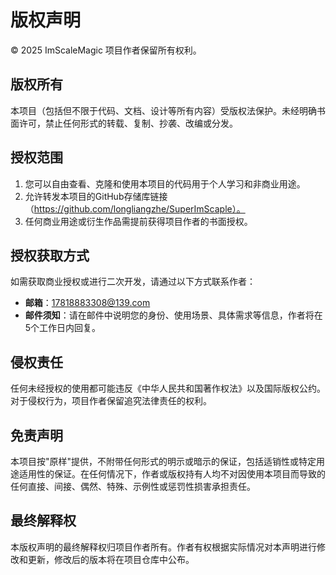 # 版权声明

© 2025 ImScaleMagic 项目作者保留所有权利。

## 版权所有
本项目（包括但不限于代码、文档、设计等所有内容）受版权法保护。未经明确书面许可，禁止任何形式的转载、复制、抄袭、改编或分发。

## 授权范围
1. 您可以自由查看、克隆和使用本项目的代码用于个人学习和非商业用途。
2. 允许转发本项目的GitHub存储库链接（https://github.com/longliangzhe/SuperImScaple）。
3. 任何商业用途或衍生作品需提前获得项目作者的书面授权。

## 授权获取方式
如需获取商业授权或进行二次开发，请通过以下方式联系作者：
- **邮箱**：17818883308@139.com
- **邮件须知**：请在邮件中说明您的身份、使用场景、具体需求等信息，作者将在5个工作日内回复。

## 侵权责任
任何未经授权的使用都可能违反《中华人民共和国著作权法》以及国际版权公约。对于侵权行为，项目作者保留追究法律责任的权利。

## 免责声明
本项目按"原样"提供，不附带任何形式的明示或暗示的保证，包括适销性或特定用途适用性的保证。在任何情况下，作者或版权持有人均不对因使用本项目而导致的任何直接、间接、偶然、特殊、示例性或惩罚性损害承担责任。

## 最终解释权
本版权声明的最终解释权归项目作者所有。作者有权根据实际情况对本声明进行修改和更新，修改后的版本将在项目仓库中公布。
    